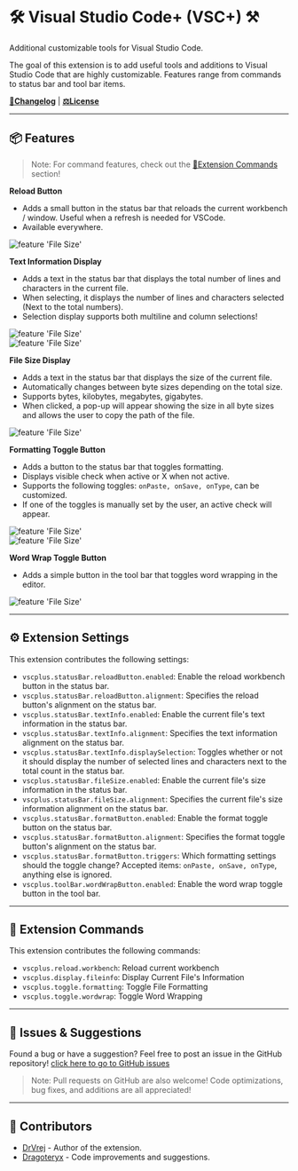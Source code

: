 # 🛠️ Visual Studio Code+ (VSC+) ⚒️

Additional customizable tools for Visual Studio Code.

The goal of this extension is to add useful tools and additions to Visual Studio Code that are highly customizable. Features range from commands to status bar and tool bar items.

**[📝Changelog](https://github.com/DrVrej/vscplus/blob/main/CHANGELOG.md)** | **[⚖️License](https://github.com/DrVrej/vscplus/blob/main/LICENSE)**

------------------------------------------------------------------
## 📦 Features
> Note: For command features, check out the [📗Extension Commands](#📗-Extension-Commands) section!

__Reload Button__  
- Adds a small button in the status bar that reloads the current workbench / window. Useful when a refresh is needed for VSCode.  
- Available everywhere.  

![feature 'File Size'](images/statusbar_reload.gif)

__Text Information Display__  
- Adds a text in the status bar that displays the total number of lines and characters in the current file.  
- When selecting, it displays the number of lines and characters selected (Next to the total numbers).  
- Selection display supports both multiline and column selections!  

![feature 'File Size'](images/statusbar_textinfo.gif)  
![feature 'File Size'](images/statusbar_textinfo_sel.gif)

__File Size Display__  
- Adds a text in the status bar that displays the size of the current file.  
- Automatically changes between byte sizes depending on the total size.  
- Supports bytes, kilobytes, megabytes, gigabytes.  
- When clicked, a pop-up will appear showing the size in all byte sizes and allows the user to copy the path of the file.  

![feature 'File Size'](images/statusbar_filesize.gif)

__Formatting Toggle Button__  
- Adds a button to the status bar that toggles formatting.  
- Displays visible check when active or X when not active.  
- Supports the following toggles: `onPaste, onSave, onType`, can be customized.  
- If one of the toggles is manually set by the user, an active check will appear.  

![feature 'File Size'](images/statusbar_format.gif)  
![feature 'File Size'](images/statusbar_format_setting.gif)

__Word Wrap Toggle Button__  
- Adds a simple button in the tool bar that toggles word wrapping in the editor.  

![feature 'File Size'](images/toolbar_wordwrap.gif)

------------------------------------------------------------------
## ⚙️ Extension Settings

This extension contributes the following settings:
- `vscplus.statusBar.reloadButton.enabled`: Enable the reload workbench button in the status bar.  
- `vscplus.statusBar.reloadButton.alignment`: Specifies the reload button's alignment on the status bar.  
- `vscplus.statusBar.textInfo.enabled`: Enable the current file's text information in the status bar.  
- `vscplus.statusBar.textInfo.alignment`: Specifies the text information alignment on the status bar.  
- `vscplus.statusBar.textInfo.displaySelection`: Toggles whether or not it should display the number of selected lines and characters next to the total count in the status bar.  
- `vscplus.statusBar.fileSize.enabled`: Enable the current file's size information in the status bar.  
- `vscplus.statusBar.fileSize.alignment`: Specifies the current file's size information alignment on the status bar.  
- `vscplus.statusBar.formatButton.enabled`: Enable the format toggle button on the status bar.  
- `vscplus.statusBar.formatButton.alignment`: Specifies the format toggle button's alignment on the status bar.  
- `vscplus.statusBar.formatButton.triggers`: Which formatting settings should the toggle change? Accepted items: `onPaste, onSave, onType`, anything else is ignored.  
- `vscplus.toolBar.wordWrapButton.enabled`: Enable the word wrap toggle button in the tool bar.  

------------------------------------------------------------------
## 📗 Extension Commands

This extension contributes the following commands:  
- `vscplus.reload.workbench`: Reload current workbench  
- `vscplus.display.fileinfo`: Display Current File's Information  
- `vscplus.toggle.formatting`: Toggle File Formatting  
- `vscplus.toggle.wordwrap`: Toggle Word Wrapping  

------------------------------------------------------------------
## 📌 Issues & Suggestions

Found a bug or have a suggestion? Feel free to post an issue in the GitHub repository! [click here to go to GitHub issues](https://github.com/DrVrej/vscplus/issues)
> Note: Pull requests on GitHub are also welcome! Code optimizations, bug fixes, and additions are all appreciated!

------------------------------------------------------------------
## 🙏 Contributors
- [DrVrej](https://github.com/DrVrej) - Author of the extension.
- [Dragoteryx](https://github.com/Dragoteryx) - Code improvements and suggestions.
